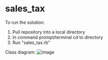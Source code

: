 # sales_tax

To run the solution:
1. Pull repository into a local directory
2. In command prompt/terminal cd to directory
3. Run "sales_tax.rb"

Class diagram:
![image](https://user-images.githubusercontent.com/14522984/134469872-39e57f10-0375-4097-bf0a-34e0949543da.png)
